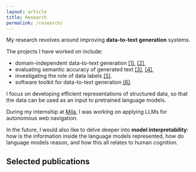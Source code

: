 ```yaml
---
layout: article
title: Research
permalink: /research/
---
```


My research revolves around improving **data-to-text generation** systems.

The projects I have worked on include:
- domain-independent data-to-text generation [[1]](#neural_pipeline), [[2]](#iterative_editing),
- evaluating semantic accuracy of generated text [[3]](#text_in_context), [[4]](#semacc),
- investigating the role of data labels [[5]](#rel2text).
- software toolkit for data-to-text generation [[6]](#tabgenie).

I focus on developing efficient representations of structured data, so that the data can be used as an input to pretrained language models. 

During my internship at [Mila](https://mila.quebec/), I was working on applying LLMs for autonomous web navigation.

In the future, I would also like to delve deeper into **model interpretability**: how is the information inside the language models represented, how do language models reason, and how this all relates to human cognition.

## Selected publications
<!-- See my **<img src="/assets/icons/scholar.png" style="display: inline"> [Google Scholar](https://scholar.google.cz/citations?user=6NnuRB8AAAAJ)** profile for the full list of my publications. -->